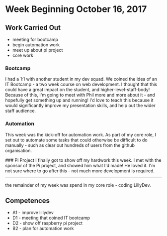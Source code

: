 # Week Beginning October 16, 2017

## Work Carried Out
* meeting for bootcamp
* begin automation work
* meet up about pi project
* core work

### Bootcamp
I had a 1:1 with another student in my dev squad. We coined the idea of an IT Bootcamp - a two week course on web development. I thought that this could have a great impact on the student, and higher-level-staff-body! Because of this, I'm going to meet with Phil more and more about it - and hopefully get something up and running! I'd love to teach this because it would significantly improve my presentation skills, and help out the wider staff audience.

### Automation
This week was the kick-off for automation work. As part of my core role, I set out to automate some tasks that could otherwise be difficult to do manually - such as clear out hundreds of users from the github organisation.

### Pi Project
I finally got to show off my hardwork this week. I met with the sponsor of the Pi project, and showed him what I'd made! He loved it. I'm not sure where to go after this - not much more development is required.

---

the remainder of my week was spend in my core role - coding LillyDev.

## Competences
* A1 - improve lillydev
* D1 - meeting that coined IT bootcamp
* D2 - show off raspberry pi project
* B2 - plan for automation work